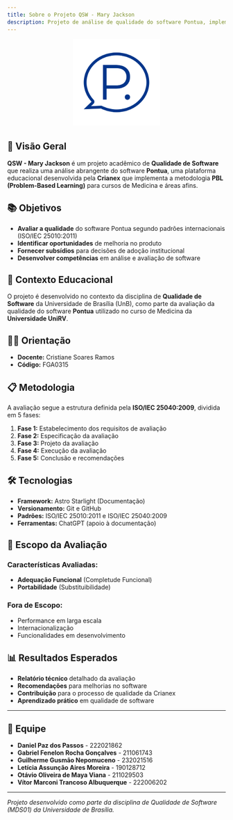 ```yaml
---
title: Sobre o Projeto QSW - Mary Jackson
description: Projeto de análise de qualidade do software Pontua, implementando metodologia PBL para educação médica.
---
```


<div style="text-align: center; margin-bottom: 2rem;">
  <img src="../../../assets/V3_C3.png" alt="Logo do Software Pontua" style="max-width: 200px; height: auto;" />
</div>

## 🎯 Visão Geral

**QSW - Mary Jackson** é um projeto acadêmico de **Qualidade de Software** que realiza uma análise abrangente do software **Pontua**, uma plataforma educacional desenvolvida pela **Crianex** que implementa a metodologia **PBL (Problem-Based Learning)** para cursos de Medicina e áreas afins.

## 📚 Objetivos

- **Avaliar a qualidade** do software Pontua segundo padrões internacionais (ISO/IEC 25010:2011)
- **Identificar oportunidades** de melhoria no produto
- **Fornecer subsídios** para decisões de adoção institucional
- **Desenvolver competências** em análise e avaliação de software

## 🏫 Contexto Educacional

O projeto é desenvolvido no contexto da disciplina de **Qualidade de Software** da Universidade de Brasília (UnB), como parte da avaliação da qualidade do software **Pontua** utilizado no curso de Medicina da **Universidade UniRV**.

## 👨‍🏫 Orientação

- **Docente:** Cristiane Soares Ramos
- **Código:** FGA0315

## 📋 Metodologia

A avaliação segue a estrutura definida pela **ISO/IEC 25040:2009**, dividida em 5 fases:

1. **Fase 1:** Estabelecimento dos requisitos de avaliação
2. **Fase 2:** Especificação da avaliação
3. **Fase 3:** Projeto da avaliação
4. **Fase 4:** Execução da avaliação
5. **Fase 5:** Conclusão e recomendações

## 🛠️ Tecnologias

- **Framework:** Astro Starlight (Documentação)
- **Versionamento:** Git e GitHub
- **Padrões:** ISO/IEC 25010:2011 e ISO/IEC 25040:2009
- **Ferramentas:** ChatGPT (apoio à documentação)

## 🎯 Escopo da Avaliação

### Características Avaliadas:
- **Adequação Funcional** (Completude Funcional)
- **Portabilidade** (Substituibilidade)

### Fora de Escopo:
- Performance em larga escala
- Internacionalização
- Funcionalidades em desenvolvimento

## 📊 Resultados Esperados

- **Relatório técnico** detalhado da avaliação
- **Recomendações** para melhorias no software
- **Contribuição** para o processo de qualidade da Crianex
- **Aprendizado prático** em qualidade de software

---

## 👥 Equipe

- **Daniel Paz dos Passos** - 222021862
- **Gabriel Fenelon Rocha Gonçalves** - 211061743
- **Guilherme Gusmão Nepomuceno** - 232021516
- **Letícia Assunção Aires Moreira** - 190128712
- **Otávio Oliveira de Maya Viana** - 211029503
- **Vítor Marconi Trancoso Albuquerque** - 222006202

---

*Projeto desenvolvido como parte da disciplina de Qualidade de Software (MDS01) da Universidade de Brasília.*